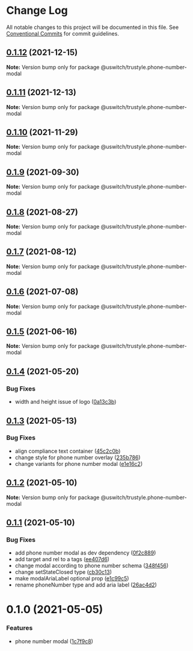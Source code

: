 # Change Log

All notable changes to this project will be documented in this file.
See [Conventional Commits](https://conventionalcommits.org) for commit guidelines.

## [0.1.12](https://github.com/uswitch/trustyle/compare/@uswitch/trustyle.phone-number-modal@0.1.11...@uswitch/trustyle.phone-number-modal@0.1.12) (2021-12-15)

**Note:** Version bump only for package @uswitch/trustyle.phone-number-modal





## [0.1.11](https://github.com/uswitch/trustyle/compare/@uswitch/trustyle.phone-number-modal@0.1.10...@uswitch/trustyle.phone-number-modal@0.1.11) (2021-12-13)

**Note:** Version bump only for package @uswitch/trustyle.phone-number-modal





## [0.1.10](https://github.com/uswitch/trustyle/compare/@uswitch/trustyle.phone-number-modal@0.1.9...@uswitch/trustyle.phone-number-modal@0.1.10) (2021-11-29)

**Note:** Version bump only for package @uswitch/trustyle.phone-number-modal





## [0.1.9](https://github.com/uswitch/trustyle/compare/@uswitch/trustyle.phone-number-modal@0.1.8...@uswitch/trustyle.phone-number-modal@0.1.9) (2021-09-30)

**Note:** Version bump only for package @uswitch/trustyle.phone-number-modal





## [0.1.8](https://github.com/uswitch/trustyle/compare/@uswitch/trustyle.phone-number-modal@0.1.7...@uswitch/trustyle.phone-number-modal@0.1.8) (2021-08-27)

**Note:** Version bump only for package @uswitch/trustyle.phone-number-modal





## [0.1.7](https://github.com/uswitch/trustyle/compare/@uswitch/trustyle.phone-number-modal@0.1.6...@uswitch/trustyle.phone-number-modal@0.1.7) (2021-08-12)

**Note:** Version bump only for package @uswitch/trustyle.phone-number-modal





## [0.1.6](https://github.com/uswitch/trustyle/compare/@uswitch/trustyle.phone-number-modal@0.1.5...@uswitch/trustyle.phone-number-modal@0.1.6) (2021-07-08)

**Note:** Version bump only for package @uswitch/trustyle.phone-number-modal





## [0.1.5](https://github.com/uswitch/trustyle/compare/@uswitch/trustyle.phone-number-modal@0.1.4...@uswitch/trustyle.phone-number-modal@0.1.5) (2021-06-16)

**Note:** Version bump only for package @uswitch/trustyle.phone-number-modal





## [0.1.4](https://github.com/uswitch/trustyle/compare/@uswitch/trustyle.phone-number-modal@0.1.3...@uswitch/trustyle.phone-number-modal@0.1.4) (2021-05-20)


### Bug Fixes

* width and height issue of logo ([0a13c3b](https://github.com/uswitch/trustyle/commit/0a13c3b))





## [0.1.3](https://github.com/uswitch/trustyle/compare/@uswitch/trustyle.phone-number-modal@0.1.2...@uswitch/trustyle.phone-number-modal@0.1.3) (2021-05-13)


### Bug Fixes

* align compliance text container ([45c2c0b](https://github.com/uswitch/trustyle/commit/45c2c0b))
* change style for phone number overlay ([235b786](https://github.com/uswitch/trustyle/commit/235b786))
* change variants for phone number modal ([e1e16c2](https://github.com/uswitch/trustyle/commit/e1e16c2))





## [0.1.2](https://github.com/uswitch/trustyle/compare/@uswitch/trustyle.phone-number-modal@0.1.1...@uswitch/trustyle.phone-number-modal@0.1.2) (2021-05-10)

**Note:** Version bump only for package @uswitch/trustyle.phone-number-modal





## [0.1.1](https://github.com/uswitch/trustyle/compare/@uswitch/trustyle.phone-number-modal@0.1.0...@uswitch/trustyle.phone-number-modal@0.1.1) (2021-05-10)


### Bug Fixes

* add phone number modal as dev dependency ([0f2c889](https://github.com/uswitch/trustyle/commit/0f2c889))
* add target and rel to a tags ([ee407d6](https://github.com/uswitch/trustyle/commit/ee407d6))
* change modal according to phone number schema ([348f456](https://github.com/uswitch/trustyle/commit/348f456))
* change setStateClosed type ([cb30c13](https://github.com/uswitch/trustyle/commit/cb30c13))
* make modalAriaLabel optional prop ([e1c99c5](https://github.com/uswitch/trustyle/commit/e1c99c5))
* rename phoneNumber type and add aria label ([26ac4d2](https://github.com/uswitch/trustyle/commit/26ac4d2))





# 0.1.0 (2021-05-05)


### Features

* phone number modal ([1c7f9c8](https://github.com/uswitch/trustyle/commit/1c7f9c8))
